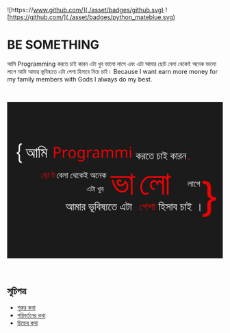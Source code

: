 ![https:://www.github.com/](./asset/badges/github.svg)
![https://github.com/](./asset/badges/python_mateblue.svg)


BE SOMETHING
===========
আমি Programming করতে চাই কারন এটা খুব ভালো লাগে এবং এটা আমার ছোট বেলা থেকেই অনেক ভালো লাগে আমি আমার ভূবিষ্যতে এটা পেশা হিসাবে নিচে চাই। Because I want earn more money for my family members with Gods I always do my best.

<br />

![Anup Wish](./asset/others/anup-github-wish.svg)

<br />

সূচিপত্র
------------------
- [শুরুর কথা](./day_0/day_0.md)
- [পরিবর্তনের কথা](./day_1/day_1.md)
- [চিহ্নের কথা](./day_2/day_2.md)